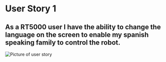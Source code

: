 # User Story 1

## As a RT5000 user I have the ability to change the language on the screen to enable my spanish speaking family to control the robot.

![Picture of user story](https://user-images.githubusercontent.com/127349077/226676828-d2e2c550-2082-4bc6-8ac8-3da1061fa562.jpg)
